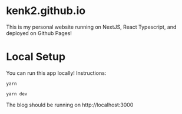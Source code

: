 # kenk2.github.io

This is my personal website running on NextJS, React Typescript, and deployed on Github Pages!

# Local Setup

You can run this app locally! Instructions:

```
yarn

yarn dev
```

The blog should be running on http://localhost:3000
